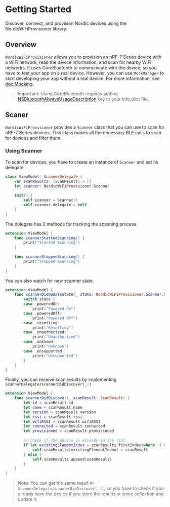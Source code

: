 # Getting Started

Discover, connect, and provision Nordic devices using the NordicWiFiProvisioner library.

## Overview

`NordicWiFiProvisioner` allows you to provision an nRF-7 Series device with a WiFi network, read the device information, and scan for nearby WiFi networks.
It uses CoreBluetooth to communicate with the device, so you have to test your app on a real device.
However, you can use ``MockManager`` to start developing your app without a real device. For more information, see <doc:Mocking>.

> Important: Using CoreBluetooth requires adding [NSBluetoothAlwaysUsageDescription](https://developer.apple.com/documentation/bundleresources/information_property_list/nsbluetoothalwaysusagedescription) key to your Info.plist file.

## Scaner
`NordicWiFiProvisioner` provides a ``Scanner`` class that you can use to scan for nRF-7 Series devices. This class makes all the necessary BLE calls to scan for devices and filter them.

### Using Scanner
To scan for devices, you have to create an instance of ``Scanner`` and set its delegate. 

```swift
class ViewModel: ScannerDelegate {
    var scanResults: [ScanResult] = []
    let scanner: NordicWiFiProvisioner.Scanner
    
    init() {
        self.scanner = Scanner()
        self.scanner.delegate = self
    }
}
```

The delegate has 2 methods for tracking the scanning process.

```swift
extension ViewModel {
    func scannerStartedScanning() {
        print("Started Scanning")
    }
    
    func scannerStoppedScanning() {
        print("Stopped Scanning")
    }
}
```

You can also watch for new scanner state.

```swift
extension ViewModel {
    func scannerDidUpdateState(_ state: NordicWiFiProvisioner.Scanner.State) {
        switch state {
        case .poweredOn:
            print("Powered On")
        case .poweredOff:
            print("Powered Off")
        case .resetting:
            print("Resetting")
        case .unauthorized:
            print("Unauthorized")
        case .unknown:
            print("Unknown")
        case .unsupported:
            print("Unsupported")
        }
    }
}
```

Finally, you can receive scan results by implementing ``ScannerDelegate/scannerDidDiscover(_:)``

```swift
extension ViewModel {
    func scannerDidDiscover(_ scanResult: ScanResult) {
        let id = scanResult.id
        let name = scanResult.name
        let version = scanResult.version
        let rssi = scanResult.rssi
        let wifiRSSI = scanResult.wifiRSSI
        let connected = scanResult.connected
        let provisioned = scanResult.provisioned
        
        // Check if the device is already in the list.
        if let existingElementIndox = scanResults.firstIndex(where: { $0.id == id }) {
            self.scanResults[existingElementIndox] = scanResult
        } else {
            self.scanResults.append(scanResult)
        }
    }
}
```

> Note: You can get the same result in ``ScannerDelegate/scannerDidDiscover(_:)``, so you have to check if you already have the device if you store the results in some collection and update it.